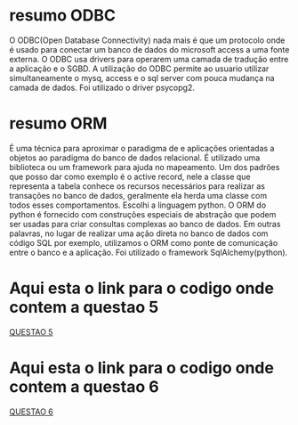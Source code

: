 # resumo ODBC
O ODBC(Open Database Connectivity) nada mais é que um protocolo onde é usado para conectar um banco de dados do microsoft access a uma fonte externa. O ODBC usa drivers para operarem uma camada de tradução entre a aplicação e o SGBD. A utilização do ODBC permite ao usuario utilizar simultaneamente o mysq, access e o sql server com pouca mudança na camada de dados. Foi utilizado o driver psycopg2.

# resumo ORM
É uma técnica para aproximar o paradigma de e aplicações orientadas a objetos ao paradigma do banco de dados relacional. É utilizado uma biblioteca ou um framework para ajuda no mapeamento. Um dos padrões que posso dar como exemplo é o active record, nele a classe que representa a tabela conhece os recursos necessários para realizar as transações no banco de dados, geralmente ela herda uma classe com todos esses comportamentos. Escolhi a linguagem python. O ORM do python é fornecido com construções especiais de abstração que podem ser usadas para criar consultas complexas ao banco de dados. Em outras palavras, no lugar de realizar uma ação direta no banco de dados com código SQL por exemplo, utilizamos o ORM como ponte de comunicação entre o banco e a aplicação. Foi utilizado o framework SqlAlchemy(python).

# Aqui esta o link para o codigo onde contem a questao 5
[QUESTAO 5](https://github.com/gabrielgoncalo/bancodedados2/blob/main/tarefas/t03/connectionToPythonODBC/main.py)

# Aqui esta o link para o codigo onde contem a questao 6
[QUESTAO 6](https://github.com/gabrielgoncalo/bancodedados2/tree/main/tarefas/t03/connectionToPythonORM)


